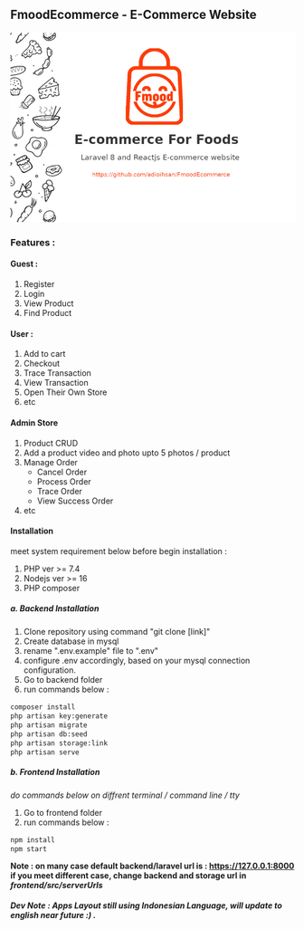 ## FmoodEcommerce - E-Commerce Website

![Banner](frontend/public/banner.jpg)

### Features :

#### Guest :

1. Register
2. Login
3. View Product
4. Find Product

#### User :

1. Add to cart
2. Checkout
3. Trace Transaction
4. View Transaction
5. Open Their Own Store
6. etc

#### Admin Store

1. Product CRUD
2. Add a product video and photo upto 5 photos / product
3. Manage Order
   - Cancel Order
   - Process Order
   - Trace Order
   - View Success Order
4. etc

#### Installation

meet system requirement below before begin installation :

1. PHP ver >= 7.4
2. Nodejs ver >= 16
3. PHP composer

##### a. Backend Installation

1. Clone repository using command "git clone [link]"
2. Create database in mysql
3. rename ".env.example" file to ".env"
4. configure .env accordingly, based on your mysql connection configuration.
5. Go to backend folder
6. run commands below :

```
composer install
php artisan key:generate
php artisan migrate
php artisan db:seed
php artisan storage:link
php artisan serve
```

##### b. Frontend Installation

_do commands below on diffrent terminal / command line / tty_

1. Go to frontend folder
2. run commands below :

```
npm install
npm start
```

**Note : on many case default backend/laravel url is : https://127.0.0.1:8000**  
**if you meet different case, change backend and storage url in _frontend/src/serverUrls_**

##### Dev Note : Apps Layout still using Indonesian Language, will update to english near future :) .
